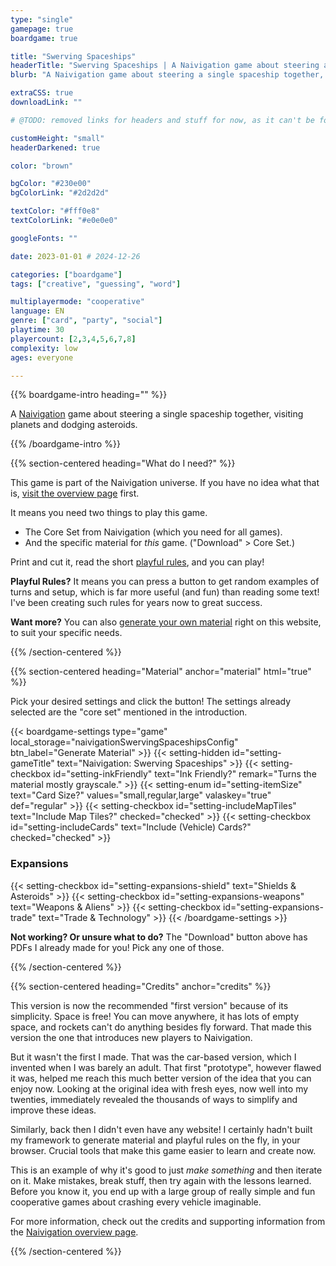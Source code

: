 ```yaml
---
type: "single"
gamepage: true
boardgame: true

title: "Swerving Spaceships"
headerTitle: "Swerving Spaceships | A Naivigation game about steering a single spaceship together"
blurb: "A Naivigation game about steering a single spaceship together, visiting planets and dodging asteroids."

extraCSS: true
downloadLink: ""

# @TODO: removed links for headers and stuff for now, as it can't be found by the system

customHeight: "small"
headerDarkened: true

color: "brown"

bgColor: "#230e00"
bgColorLink: "#2d2d2d"

textColor: "#fff0e8"
textColorLink: "#e0e0e0"

googleFonts: ""

date: 2023-01-01 # 2024-12-26

categories: ["boardgame"]
tags: ["creative", "guessing", "word"]

multiplayermode: "cooperative"
language: EN
genre: ["card", "party", "social"]
playtime: 30
playercount: [2,3,4,5,6,7,8]
complexity: low
ages: everyone

---
```


{{% boardgame-intro heading="" %}}

A [Naivigation](/naivigation/) game about steering a single spaceship together, visiting planets and dodging asteroids.

{{% /boardgame-intro %}}

{{% section-centered heading="What do I need?" %}}

This game is part of the Naivigation universe. If you have no idea what that is, [visit the overview page](/naivigation/) first.

It means you need two things to play this game.
* The Core Set from Naivigation (which you need for all games).
* And the specific material for _this_ game. ("Download" > Core Set.)

Print and cut it, read the short [playful rules](rules), and you can play!

**Playful Rules?** It means you can press a button to get random examples of turns and setup, which is far more useful (and fun) than reading some text! I've been creating such rules for years now to great success.

**Want more?** You can also [generate your own material](#material) right on this website, to suit your specific needs.

{{% /section-centered %}}

{{% section-centered heading="Material" anchor="material" html="true" %}}

<p>Pick your desired settings and click the button! The settings already selected are the "core set" mentioned in the introduction.</p>

{{< boardgame-settings type="game" local_storage="naivigationSwervingSpaceshipsConfig" btn_label="Generate Material" >}}
	{{< setting-hidden id="setting-gameTitle" text="Naivigation: Swerving Spaceships" >}}
  {{< setting-checkbox id="setting-inkFriendly" text="Ink Friendly?" remark="Turns the material mostly grayscale." >}}
  {{< setting-enum id="setting-itemSize" text="Card Size?" values="small,regular,large" valaskey="true" def="regular" >}}
  {{< setting-checkbox id="setting-includeMapTiles" text="Include Map Tiles?" checked="checked" >}}
  {{< setting-checkbox id="setting-includeCards" text="Include (Vehicle) Cards?" checked="checked" >}}
  <h3>Expansions</h3>
  {{< setting-checkbox id="setting-expansions-shield" text="Shields & Asteroids" >}}
  {{< setting-checkbox id="setting-expansions-weapons" text="Weapons & Aliens" >}}
  {{< setting-checkbox id="setting-expansions-trade" text="Trade & Technology" >}}
{{< /boardgame-settings >}}

<p class="settings-remark"><strong>Not working? Or unsure what to do?</strong> The "Download" button above has PDFs I already made for you! Pick any one of those.</p>

{{% /section-centered %}}

{{% section-centered heading="Credits" anchor="credits" %}}

This version is now the recommended "first version" because of its simplicity. Space is free! You can move anywhere, it has lots of empty space, and rockets can't do anything besides fly forward. That made this version the one that introduces new players to Naivigation.

But it wasn't the first I made. That was the car-based version, which I invented when I was barely an adult. That first "prototype", however flawed it was, helped me reach this much better version of the idea that you can enjoy now. Looking at the original idea with fresh eyes, now well into my twenties, immediately revealed the thousands of ways to simplify and improve these ideas.

Similarly, back then I didn't even have any website! I certainly hadn't built my framework to generate material and playful rules on the fly, in your browser. Crucial tools that make this game easier to learn and create now.

This is an example of why it's good to just _make something_ and then iterate on it. Make mistakes, break stuff, then try again with the lessons learned. Before you know it, you end up with a large group of really simple and fun cooperative games about crashing every vehicle imaginable.

For more information, check out the credits and supporting information from the [Naivigation overview page](/naivigation/).

{{% /section-centered %}}